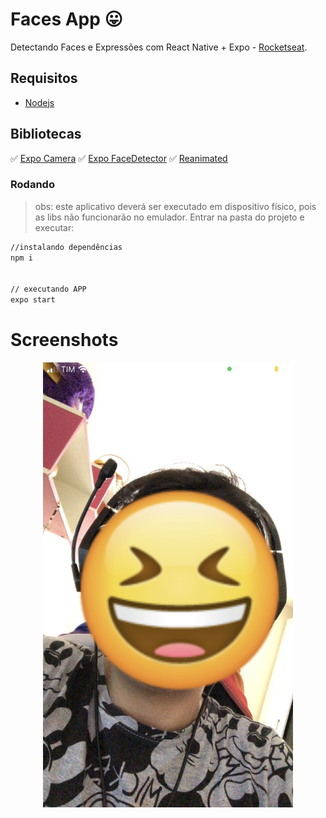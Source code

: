# Faces App :stuck_out_tongue:
Detectando Faces e Expressões com React Native + Expo - [Rocketseat](https://www.youtube.com/watch?v=rHX4bJsNB7U&t=16s&ab_channel=Rocketseat).

## Requisitos
- [Nodejs](https://nodejs.org/en/download/)

## Bibliotecas
:white_check_mark:	[Expo Camera](https://docs.expo.dev/versions/latest/sdk/camera/?utm_source=google&utm_medium=cpc&utm_content=performancemax&gclid=CjwKCAjwjMiiBhA4EiwAZe6jQ0Al2T44tP8QEE-47QfUN-ThDvVRZE3wDf9zs2FvO0gBO70ai29tHRoCHDgQAvD_BwE)
:white_check_mark:	[Expo FaceDetector](https://docs.expo.dev/versions/latest/sdk/facedetector/)
:white_check_mark:	[Reanimated](https://docs.expo.dev/versions/latest/sdk/reanimated/)

### Rodando
> obs: este aplicativo deverá ser executado em dispositivo físico, pois as libs não funcionarão no emulador.
> Entrar na pasta do projeto e executar: 

```sh 
//instalando dependências 
npm i 


// executando APP
expo start
```

# Screenshots
<p align="center">
  <img src="https://github.com/karenyov/facesApp/blob/main/app.png" width="400">
</p>

